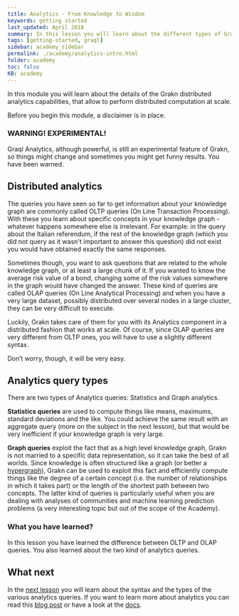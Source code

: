 ```yaml
---
title: Analytics - From Knowledge to Wisdom
keywords: getting started
last_updated: April 2018
summary: In this lesson you will learn about the different types of Graql Analytics queries and when to use them
tags: [getting-started, graql]
sidebar: academy_sidebar
permalink: ./academy/analytics-intro.html
folder: academy
toc: false
KB: academy
---
```


In this module you will learn about the details of the Grakn distributed analytics capabilities, that allow to perform distributed computation at scale.

Before you begin this module, a disclaimer is in place.

### WARNING! EXPERIMENTAL!
Graql Analytics, although powerful, is still an experimental feature of Grakn, so things might change and sometimes you might get funny results. You have been warned.

## Distributed analytics
The queries you have seen so far to get information about your knowledge graph are commonly called OLTP queries (On Line Transaction Processing). With these you learn about specific concepts in your knowledge graph - whatever happens somewhere else is irrelevant. For example: in the query about the Italian referendum, if the rest of the knowledge graph (which you did not query as it wasn't important to answer this question) did not exist you would have obtained exactly the same responses.

Sometimes though, you want to ask questions that are related to the whole knowledge graph, or at least a large chunk of it. If you wanted to know the average risk value of a bond, changing some of the risk values somewhere in the graph would have changed the answer. These kind of queries are called OLAP queries (On Line Analytical Processing) and when you have a very large dataset, possibly distributed over several nodes in a large cluster, they can be very difficult to execute.

Luckily, Grakn takes care of them for you with its Analytics component in a distributed fashion that works at scale.
Of course, since OLAP queries are very different from OLTP ones, you will have to use a slightly different syntax.

Don’t worry, though, it will be very easy.

## Analytics query types
There are two types of Analytics queries: Statistics and Graph analytics.

**Statistics queries** are used to compute things like means, maximums, standard deviations and the like. You could achieve the same result with an aggregate query (more on the subject in the next lesson), but that would be very inefficient if your knowledge graph is very large.

**Graph queries** exploit the fact that as a high level knowledge graph, Grakn is not married to a specific data representation, so it can take the best of all worlds. Since knowledge is often structured like a graph (or better a [hypergraph](https://en.wikipedia.org/wiki/Hypergraph)), Grakn can be used to exploit this fact and efficiently compute things like the degree of a certain concept (i.e. the number of relationships in which it takes part) or the length of the shortest path between two concepts.
The latter kind of queries is particularly useful when you are dealing with analyses of communities and machine learning prediction problems (a very interesting topic but out of the scope of the Academy).

### What you have learned?
In this lesson you have learned the difference between OLTP and OLAP queries. You also learned about the two kind of analytics queries.

## What next
In the [next lesson](./statistics-queries.html) you will learn about the syntax and the types of the various analytics queries. If you want to learn more about analytics you can read this [blog post](https://blog.grakn.ai/distributed-big-data-analytics-with-graql-fc71500822d1) or have a look at the [docs](../index.html).
